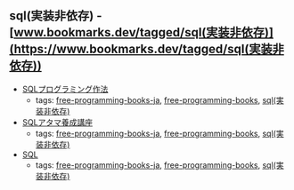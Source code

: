 sql(実装非依存) - [www.bookmarks.dev/tagged/sql(実装非依存)](https://www.bookmarks.dev/tagged/sql(実装非依存))
---
* [SQLプログラミング作法](http://www.geocities.jp/mickindex/database/db_manner.html)
    * tags: [free-programming-books-ja](../tagged/free-programming-books-ja.md), [free-programming-books](../tagged/free-programming-books.md), [sql(実装非依存)](../tagged/sql(実装非依存).md)
* [SQLアタマ養成講座](http://www.geocities.jp/mickindex/database/WDP/WDP_44.pdf)
    * tags: [free-programming-books-ja](../tagged/free-programming-books-ja.md), [free-programming-books](../tagged/free-programming-books.md), [sql(実装非依存)](../tagged/sql(実装非依存).md)
* [SQL](http://www.techscore.com/tech/sql/)
    * tags: [free-programming-books-ja](../tagged/free-programming-books-ja.md), [free-programming-books](../tagged/free-programming-books.md), [sql(実装非依存)](../tagged/sql(実装非依存).md)
